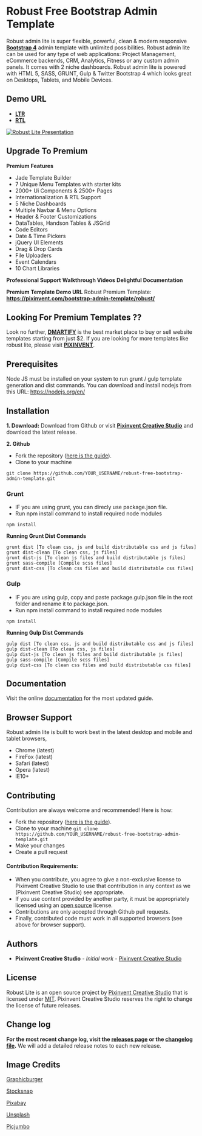# Robust Free Bootstrap Admin Template

Robust admin lite is super flexible, powerful, clean & modern responsive **[Bootstrap 4](https://v4-alpha.getbootstrap.com)** admin template with unlimited possibilities. Robust admin lite can be used for any type of web applications: Project Management, eCommerce backends, CRM, Analytics, Fitness or any custom admin panels. It comes with 2 niche dashboards. Robust admin lite is powered with HTML 5, SASS, GRUNT, Gulp & Twitter Bootstrap 4 which looks great on Desktops, Tablets, and Mobile Devices.

## Demo URL
- **[LTR](https://pixinvent.com/free-bootstrap-template/robust-lite/html/ltr/)**
- **[RTL](https://pixinvent.com/free-bootstrap-template/robust-lite/html/rtl/)**

[![Robust Lite Presentation](https://pixinvent.com/free-bootstrap-template/robust-lite/robust_lite.jpg "Robust Lite Presentation")](https://pixinvent.com/free-bootstrap-template/robust-lite/html/ltr/)

## Upgrade To Premium
**Premium Features**
- Jade Template Builder
- 7 Unique Menu Templates with starter kits
- 2000+ Ui Components & 2500+ Pages
- Internationalization & RTL Support
- 5 Niche Dashboards
- Multiple Navbar & Menu Options
- Header & Footer Customizations
- DataTables, Handson Tables & JSGrid
- Code Editors
- Date & Time Pickers
- jQuery UI Elements
- Drag & Drop Cards
- File Uploaders
- Event Calendars
- 10 Chart Libraries

**Professional Support**
**Walkthrough Videos**
**Delightful Documentation**

**Premium Template Demo URL**
Robust Premium Template: **https://pixinvent.com/bootstrap-admin-template/robust/**

## Looking For Premium Templates ??

Look no further, **[DMARTIFY](http://dmartify.com/)** is the best market place to buy or sell website templates starting from just $2.
If you are looking for more templates like robust lite, please visit **[PIXINVENT](https://pixivnent.com/)**.

## Prerequisites

Node JS must be installed on your system to run grunt / gulp template generation and dist commands.
You can download and install nodejs from this URL: https://nodejs.org/en/

## Installation

**1. Download:**
Download from Github or visit **[Pixinvent Creative Studio](https://pixivnent.com/)** and download the latest release.

**2. Github**
- Fork the repository ([here is the guide](https://help.github.com/articles/fork-a-repo/)).
- Clone to your machine
```
git clone https://github.com/YOUR_USERNAME/robust-free-bootstrap-admin-template.git
```

### Grunt
- IF you are using grunt, you can direcly use package.json file.
- Run npm install command to install required node modules

```
npm install
```

**Running Grunt Dist Commands**

```
grunt dist [To clean css, js and build distributable css and js files]
grunt dist-clean [To clean css, js files]
grunt dist-js [To clean js files and build distributable js files]
grunt sass-compile [Compile scss files]
grunt dist-css [To clean css files and build distributable css files]
```

### Gulp
- IF you are using gulp, copy and paste package.gulp.json file in the root folder and rename it to package.json.
- Run npm install command to install required node modules

```
npm install
```

**Running Gulp Dist Commands**

```
gulp dist [To clean css, js and build distributable css and js files]
gulp dist-clean [To clean css, js files]
gulp dist-js [To clean js files and build distributable js files]
gulp sass-compile [Compile scss files]
gulp dist-css [To clean css files and build distributable css files]
```


## Documentation

Visit the online [documentation](https://pixinvent.com/free-bootstrap-template/robust-lite/documentation/)  for the most updated guide.

## Browser Support

Robust admin lite is built to work best in the latest desktop and mobile and tablet browsers,

- Chrome (latest)
- FireFox (latest)
- Safari (latest)
- Opera (latest)
- IE10+


## Contributing

Contribution are always welcome and recommended! Here is how:


- Fork the repository ([here is the guide](https://help.github.com/articles/fork-a-repo/)).
- Clone to your machine ```git clone https://github.com/YOUR_USERNAME/robust-free-bootstrap-admin-template.git```
- Make your changes
- Create a pull request

#### Contribution Requirements:

- When you contribute, you agree to give a non-exclusive license to Pixinvent Creative Studio to use that contribution in any context as we (Pixinvent Creative Studio) see appropriate.
- If you use content provided by another party, it must be appropriately licensed using an [open source](http://opensource.org/licenses) license.
- Contributions are only accepted through Github pull requests.
- Finally, contributed code must work in all supported browsers (see above for browser support).

## Authors

* **Pixinvent Creative Studio** - *Initial work* - [Pixinvent Creative Studio](https://pixinvent.com)

License
-------
Robust Lite is an open source project by [Pixinvent Creative Studio](https://pixinvent.com) that is licensed under [MIT](http://opensource.org/licenses/MIT). Pixinvent Creative Studio reserves the right to change the license of future releases.

Change log
----------
**For the most recent change log, visit the [releases page](https://github.com/pixinvent/robust-free-bootstrap-admin-template/releases) or the [changelog file](https://github.com/pixinvent/robust-free-bootstrap-admin-template/blob/master/changelog.md).** We will add a detailed release notes to each new release.

Image Credits
-------------
[Graphicburger](http://graphicburger.com/)

[Stocksnap](https://stocksnap.io/)

[Pixabay](https://pixabay.com/)

[Unsplash](https://unsplash.com/)

[Picjumbo](https://picjumbo.com/)